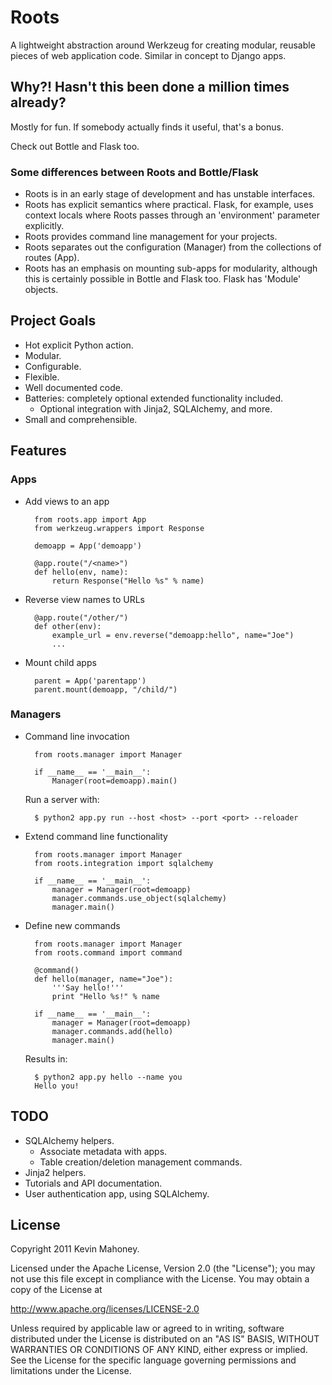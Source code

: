 # Roots

A lightweight abstraction around Werkzeug for creating modular, reusable pieces
of web application code. Similar in concept to Django apps.


## Why?! Hasn't this been done a million times already?

Mostly for fun. If somebody actually finds it useful, that's a bonus.

Check out Bottle and Flask too.

### Some differences between Roots and Bottle/Flask

- Roots is in an early stage of development and has unstable interfaces.
- Roots has explicit semantics where practical.
  Flask, for example, uses context locals where Roots passes through an 'environment' parameter explicitly.
- Roots provides command line management for your projects.
- Roots separates out the configuration (Manager) from the collections of routes (App).
- Roots has an emphasis on mounting sub-apps for modularity, although this is certainly possible in Bottle and Flask too. Flask has 'Module' objects.


## Project Goals

- Hot explicit Python action.
- Modular.
- Configurable.
- Flexible.
- Well documented code.
- Batteries: completely optional extended functionality included.
  - Optional integration with Jinja2, SQLAlchemy, and more.
- Small and comprehensible.


## Features

### Apps

- Add views to an app

        from roots.app import App
        from werkzeug.wrappers import Response

        demoapp = App('demoapp')

        @app.route("/<name>")
        def hello(env, name):
            return Response("Hello %s" % name)

- Reverse view names to URLs

        @app.route("/other/")
        def other(env):
            example_url = env.reverse("demoapp:hello", name="Joe")
            ...

- Mount child apps

        parent = App('parentapp')
        parent.mount(demoapp, "/child/")

### Managers

- Command line invocation

        from roots.manager import Manager

        if __name__ == '__main__':
            Manager(root=demoapp).main()

    Run a server with:

        $ python2 app.py run --host <host> --port <port> --reloader

- Extend command line functionality

        from roots.manager import Manager
        from roots.integration import sqlalchemy

        if __name__ == '__main__':
            manager = Manager(root=demoapp)
            manager.commands.use_object(sqlalchemy)
            manager.main()

- Define new commands

        from roots.manager import Manager
        from roots.command import command

        @command()
        def hello(manager, name="Joe"):
            '''Say hello!'''
            print "Hello %s!" % name

        if __name__ == '__main__':
            manager = Manager(root=demoapp)
            manager.commands.add(hello)
            manager.main()

    Results in:

        $ python2 app.py hello --name you
        Hello you!


## TODO

- SQLAlchemy helpers.
  - Associate metadata with apps.
  - Table creation/deletion management commands.
- Jinja2 helpers.
- Tutorials and API documentation.
- User authentication app, using SQLAlchemy.


## License

Copyright 2011 Kevin Mahoney.

Licensed under the Apache License, Version 2.0 (the "License");
you may not use this file except in compliance with the License.
You may obtain a copy of the License at

http://www.apache.org/licenses/LICENSE-2.0

Unless required by applicable law or agreed to in writing, software
distributed under the License is distributed on an "AS IS" BASIS,
WITHOUT WARRANTIES OR CONDITIONS OF ANY KIND, either express or implied.
See the License for the specific language governing permissions and
limitations under the License.
